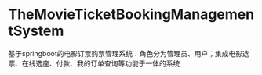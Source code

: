 # TheMovieTicketBookingManagementSystem
 基于springboot的电影订票购票管理系统：角色分为管理员、用户；集成电影选票、在线选座、付款、我的订单查询等功能于一体的系统
